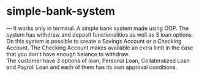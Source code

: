 # simple-bank-system
— It works only in terminal.
A simple bank system made using OOP. The system has withdraw and deposit functionalities as well as 3 loan options.  
On this system is possible to create a Savings Account or a Checking Account. The Checking Account makes available an extra limit in the case that you don't have enough balance to withdraw.  
The customer have 3 options of loan, Personal Loan, Collateralized Loan and Payroll Loan and each of them has its own approval conditions.
